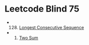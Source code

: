 # Leetcode Blind 75

- 128. [Longest Consecutive Sequence](https://leetcode.com/problems/longest-consecutive-sequence/?envType=problem-list-v2&envId=p8ibwjpv)

- 1. [Two Sum](https://leetcode.com/problems/two-sum/?envType=problem-list-v2&envId=p8ibwjpv)